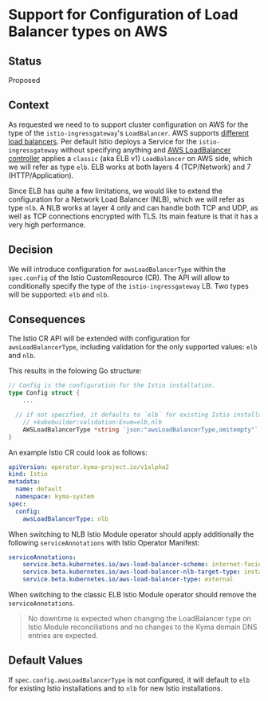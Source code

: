 # Support for Configuration of Load Balancer types on AWS

## Status

Proposed

## Context

As requested we need to to support cluster configuration on AWS for the type of the `istio-ingressgateway`'s `LoadBalancer`. AWS supports [different load balancers](https://docs.aws.amazon.com/elasticloadbalancing/latest/userguide/how-elastic-load-balancing-works.html). Per default Istio deploys a Service for the `istio-ingressgateway` without specifying anything and [AWS LoadBalancer controller](https://github.com/kubernetes-sigs/aws-load-balancer-controller) applies a `classic` (aka ELB v1) `LoadBalancer` on AWS side, which we will refer as type `elb`. ELB works at both layers 4 (TCP/Network) and 7 (HTTP/Application).

Since ELB has quite a few limitations, we would like to extend the configuration for a Network Load Balancer (NLB), which we will refer as type `nlb`. A NLB works at layer 4 only and can handle both TCP and UDP, as well as TCP connections encrypted with TLS. Its main feature is that it has a very high performance.

## Decision

We will introduce configuration for `awsLoadBalancerType` within the `spec.config` of the Istio CustomResource (CR). The API will allow to conditionally specify the type of the `istio-ingressgateway` LB. Two types will be supported: `elb` and `nlb`.

## Consequences

The Istio CR API will be extended with configuration for `awsLoadBalancerType`, including validation for the only supported values: `elb` and `nlb`.

This results in the folowing Go structure:

```go
// Config is the configuration for the Istio installation.
type Config struct {
	...

  // if not specified, it defaults to `elb` for existing Istio installation and to `nlb` for new Istio installation
	// +kubebuilder:validation:Enum=elb,nlb
	AWSLoadBalancerType *string `json:"awsLoadBalancerType,omitempty"`
}
```

An example Istio CR could look as follows:

```yaml
apiVersion: operator.kyma-project.io/v1alpha2
kind: Istio
metadata:
  name: default
  namespace: kyma-system
spec:
  config:
    awsLoadBalancerType: nlb
```

When switching to NLB Istio Module operator should apply additionally the following `serviceAnnotations` with Istio Operator Manifest:
```yaml
serviceAnnotations:
    service.beta.kubernetes.io/aws-load-balancer-scheme: internet-facing
    service.beta.kubernetes.io/aws-load-balancer-nlb-target-type: instance
    service.beta.kubernetes.io/aws-load-balancer-type: external
```

When switching to the classic ELB Istio Module operator should remove the `serviceAnnotations`.

> No downtime is expected when changing the LoadBalancer type on Istio Module reconciliations and no changes to the Kyma domain DNS entries are expected.

## Default Values

If `spec.config.awsLoadBalancerType` is not configured, it will default to `elb` for existing Istio installations and to `nlb` for new Istio installations.
